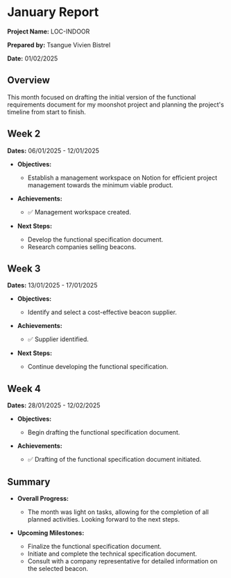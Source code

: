 # January Report

**Project Name:** LOC-INDOOR

**Prepared by:** Tsangue Vivien Bistrel

**Date:** 01/02/2025

## Overview

This month focused on drafting the initial version of the functional requirements document for my moonshot project and planning the project's timeline from start to finish.

## Week 2

**Dates:** 06/01/2025 - 12/01/2025

- **Objectives:**
  - Establish a management workspace on Notion for efficient project management towards the minimum viable product.

- **Achievements:**
  - ✅ Management workspace created.

- **Next Steps:**
  - Develop the functional specification document.
  - Research companies selling beacons.

## Week 3

**Dates:** 13/01/2025 - 17/01/2025

- **Objectives:**
  - Identify and select a cost-effective beacon supplier.

- **Achievements:**
  - ✅ Supplier identified.

- **Next Steps:**
  - Continue developing the functional specification.

## Week 4

**Dates:** 28/01/2025 - 12/02/2025

- **Objectives:**
  - Begin drafting the functional specification document.

- **Achievements:**
  - ✅ Drafting of the functional specification document initiated.

## Summary

- **Overall Progress:**
  - The month was light on tasks, allowing for the completion of all planned activities. Looking forward to the next steps.

- **Upcoming Milestones:**
  - Finalize the functional specification document.
  - Initiate and complete the technical specification document.
  - Consult with a company representative for detailed information on the selected beacon.
